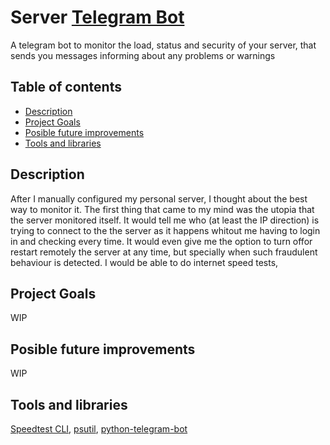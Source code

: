 # Server [Telegram Bot][python-telegram-bot]

A telegram bot to monitor the load, status and security of your server, that sends you messages informing about any problems or warnings

## Table of contents

- [Description](#description)
- [Project Goals](#project-goals)
- [Posible future improvements](#posible-future-improvements)
- [Tools and libraries](#tools-and-libraries)

## Description

After I manually configured my personal server, I thought about the best way to monitor it.
The first thing that came to my mind was the utopia that the server monitored itself.
It would tell me who (at least the IP direction) is trying to connect to the the server as it happens whitout me having to login in and checking every time.
It would even give me the option to turn offor restart remotely the server at any time, but specially when such fraudulent behaviour is detected.
I would be able to do internet speed tests,

## Project Goals

WIP

## Posible future improvements

WIP

## Tools and libraries

[Speedtest CLI][speedtest-cli], [psutil][psutil], [python-telegram-bot][python-telegram-bot]



[//]: # (All links)

[python-telegram-bot]: <https://github.com/python-telegram-bot/python-telegram-bot>
[psutil]: <https://pypi.org/project/psutil>
[server]: <http://alejandrofraga.me>
[speedtest-cli]: <https://www.speedtest.net/es/apps/cli>
[telegram]: <https://en.wikipedia.org/wiki/Telegram_(software)>
